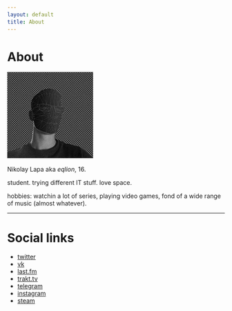```yaml
---
layout: default
title: About
---
```


# About

![avatar](avatar.jpg)

Nikolay Lapa aka *eqlion*, 16.

student. trying different IT stuff. love space.

hobbies: watchin a lot of series, playing video games, fond of a wide range of music (almost whatever).

---

# Social links

* [twitter](https://twitter.com/eqli0n)
* [vk](https://vk.com/eqlion)
* [last.fm](http://last.fm/user/eqlion)
* [trakt.tv](https://trakt.tv/users/eqlion)
* [telegram](https://telegram.me/eqlion)
* [instagram](http://instagr.am/eqlion)
* [steam](http://steamcommunity.com/id/eqlion)
